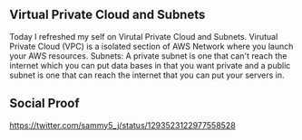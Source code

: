 

## Virtual Private Cloud and Subnets

Today I refreshed my self on Virutal Private Cloud and Subnets. Virutual Private Cloud (VPC) is a isolated section of AWS Network where you launch your AWS resources.
Subnets: A private subnet is one that can't reach the internet which you can put data bases in that you want private and a public subnet is one that can reach the internet that you can put your servers in.

## Social Proof
https://twitter.com/sammy5_j/status/1293523122977558528


